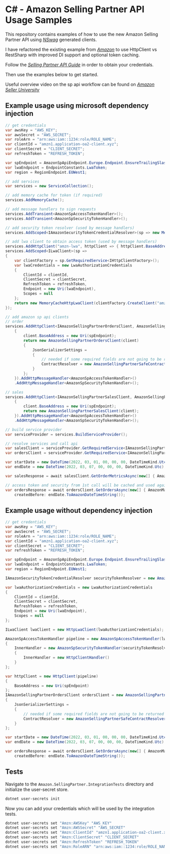 ﻿# C# - Amazon Selling Partner API Usage Samples

This repository contains examples of how to use the new Amazon Selling Partner API using *[NSwag](https://github.com/RicoSuter/NSwag)* generated clients.

I have refactored the existing example from *[Amazon](https://github.com/amzn/selling-partner-api-models/tree/main/clients/sellingpartner-api-aa-csharp)* to use HttpClient vs RestSharp with improved DI support and optional token caching.

Follow the *[Selling Partner API Guide](https://developer-docs.amazon.com/sp-api/)* in order to obtain your credentials.

Then use the examples below to get started.

Useful overview video on the sp api workflow can be found on *[Amazon Seller University](https://www.youtube.com/watch?v=MxmmoSfxSRU&list=PLyrrqKCT7jFKENJO9n_Y68-5o2GZLgLUU)* 

## Example usage using microsoft dependency injection

```c#
// get credentials
var awsKey = "AWS_KEY";
var awsSecret = "AWS_SECRET";
var roleArn = "arn:aws:iam::1234:role/ROLE_NAME";
var clientId = "amzn1.application-oa2-client.xyz";
var clientSecret = "CLIENT_SECRET";
var refreshToken = "REFRESH_TOKEN";

var spEndpoint = AmazonSpApiEndpoint.Europe.Endpoint.EnsureTrailingSlash();
var lwaEndpoint = EndpointConstants.LwaToken;
var region = RegionEndpoint.EUWest1;

// add services
var services = new ServiceCollection();

// add memory cache for token (if required)
services.AddMemoryCache();

// add message handlers to sign requests
services.AddTransient<AmazonSpAccessTokenHandler>();
services.AddTransient<AmazonSpSecurityTokenHandler>();

// add security token resolver (used by message handlers)
services.AddScoped<IAmazonSecurityTokenCredentialResolver>(sp => new MemoryCacheAmazonSecurityTokenCredentialResolver(sp.GetRequiredService<IMemoryCache>(), spEndpoint, roleArn, awsKey, awsSecret, region));

// add lwa client to obtain access token (used by message handlers)
services.AddHttpClient("amzn-lwa", httpClient => { httpClient.BaseAddress = new Uri(lwaEndpoint); });
services.AddScoped<ILwaClient>(sp =>
{
    var clientFactory = sp.GetRequiredService<IHttpClientFactory>();
    var lwaCredentials = new LwaAuthorizationCredentials
    {
        ClientId = clientId,
        ClientSecret = clientSecret,
        RefreshToken = refreshToken,
        Endpoint = new Uri(lwaEndpoint),
        Scopes = null
    };
    return new MemoryCacheHttpLwaClient(clientFactory.CreateClient("amzn-lwa"), lwaCredentials, sp.GetRequiredService<IMemoryCache>());
});

// add amazon sp api clients
// order 
services.AddHttpClient<IAmazonSellingPartnerOrdersClient, AmazonSellingPartnerOrdersClient>(client =>
    {
        client.BaseAddress = new Uri(spEndpoint);
        return new AmazonSellingPartnerOrdersClient(client)
        {
            JsonSerializerSettings =
            {
                // needed if some required fields are not going to be returned due to PII restrictions
                ContractResolver = new AmazonSellingPartnerSafeContractResolver()
            }
        };
    }).AddHttpMessageHandler<AmazonSpAccessTokenHandler>()
    .AddHttpMessageHandler<AmazonSpSecurityTokenHandler>();

// sales
services.AddHttpClient<IAmazonSellingPartnerSalesClient, AmazonSellingPartnerSalesClient>(client =>
    {
        client.BaseAddress = new Uri(spEndpoint);
        return new AmazonSellingPartnerSalesClient(client);
    }).AddHttpMessageHandler<AmazonSpAccessTokenHandler>()
    .AddHttpMessageHandler<AmazonSpSecurityTokenHandler>();

// build service provider
var serviceProvider = services.BuildServiceProvider();

// resolve services and call api
var salesClient = serviceProvider.GetRequiredService<IAmazonSellingPartnerSalesClient>();
var ordersClient = serviceProvider.GetRequiredService<IAmazonSellingPartnerOrdersClient>();

var startDate = new DateTime(2022, 03, 01, 00, 00, 00, DateTimeKind.Utc);
var endDate = new DateTime(2022, 03, 07, 00, 00, 00, DateTimeKind.Utc);

var salesResponse = await salesClient.GetOrderMetricsAsync(new[] { AmazonMarketplace.UK.MarketplaceId }, AmazonDateUtil.ConvertToString(startDate, endDate), Granularity.Total);

// access token and security from 1st call will be cached and used again for the 2nd request
var ordersResponse = await ordersClient.GetOrdersAsync(new[] { AmazonMarketplace.UK.MarketplaceId }, createdAfter: startDate.ToAmazonDateTimeString(),
    createdBefore: endDate.ToAmazonDateTimeString());
```

## Example usage without dependency injection

```c#
// get credentials
var awsKey = "AWS_KEY";
var awsSecret = "AWS_SECRET";
var roleArn = "arn:aws:iam::1234:role/ROLE_NAME";
var clientId = "amzn1.application-oa2-client.xyz";
var clientSecret = "CLIENT_SECRET";
var refreshToken = "REFRESH_TOKEN";

var spEndpoint = AmazonSpApiEndpoint.Europe.Endpoint.EnsureTrailingSlash();
var lwaEndpoint = EndpointConstants.LwaToken;
var region = RegionEndpoint.EUWest1;

IAmazonSecurityTokenCredentialResolver securityTokenResolver = new AmazonSecurityTokenCredentialResolver(spEndpoint, roleArn, awsKey, awsSecret, region);

var lwaAuthorizationCredentials = new LwaAuthorizationCredentials
{
    ClientId = clientId,
    ClientSecret = clientSecret,
    RefreshToken = refreshToken,
    Endpoint = new Uri(lwaEndpoint),
    Scopes = null
};

ILwaClient lwaClient = new HttpLwaClient(lwaAuthorizationCredentials);

AmazonSpAccessTokenHandler pipeline = new AmazonSpAccessTokenHandler(lwaClient)
{
    InnerHandler = new AmazonSpSecurityTokenHandler(securityTokenResolver)
    {
        InnerHandler = new HttpClientHandler()
    }
};

var httpClient = new HttpClient(pipeline)
{
    BaseAddress = new Uri(spEndpoint)
};
IAmazonSellingPartnerOrdersClient ordersClient = new AmazonSellingPartnerOrdersClient(httpClient)
{
    JsonSerializerSettings =
    {
        // needed if some required fields are not going to be returned due to PII restrictions
        ContractResolver = new AmazonSellingPartnerSafeContractResolver()
    }
};

var startDate = new DateTime(2022, 03, 01, 00, 00, 00, DateTimeKind.Utc);
var endDate = new DateTime(2022, 03, 07, 00, 00, 00, DateTimeKind.Utc);

var ordersResponse = await ordersClient.GetOrdersAsync(new[] { AmazonMarketplace.UK.MarketplaceId }, createdAfter: startDate.ToAmazonDateTimeString(),
    createdBefore: endDate.ToAmazonDateTimeString());
```

## Tests

Navigate to the `Amazon.SellingPartner.IntegrationTests` directory and initialize the user-secret store.

```sh
dotnet user-secrets init
```

Now you can add your credentials which will be used by the integration tests.

```sh
dotnet user-secrets set "Amzn:AWSKey" "AWS_KEY"
dotnet user-secrets set "Amzn:AWSSecret" "AWS_SECRET"
dotnet user-secrets set "Amzn:ClientId" "amzn1.application-oa2-client.xyz"
dotnet user-secrets set "Amzn:ClientSecret" "CLIENT_SECRET"
dotnet user-secrets set "Amzn:RefreshToken" "REFRESH_TOKEN"
dotnet user-secrets set "Amzn:RoleARN" "arn:aws:iam::1234:role/ROLE_NAME"
```